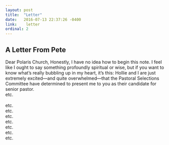 ```yaml
---
layout: post
title:  "Letter"
date:   2016-07-13 22:37:26 -0400
link:    letter
ordinal: 2
---
```


## A Letter From Pete

Dear Polaris Church,
Honestly, I have no idea how to begin this note. I feel like I ought to say something profoundly spiritual or wise, but if you want to know what’s really bubbling up in my heart, it’s this: Hollie and I are just extremely excited—and quite overwhelmed—that the Pastoral Selections Committee have determined to present me to you as their candidate for senior pastor.
<br>
etc.
<br>
<br>
etc.
<br>
etc.
<br>
etc.
<br>
etc.
<br>
etc.
<br>
etc.
<br>
etc.
<br><br>
